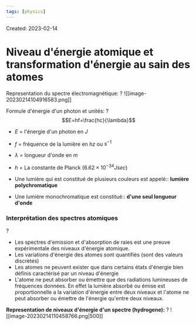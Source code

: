 ```yaml
---
tags: [physics] 
---
```

Created: 2023-02-14

# Niveau d'énergie atomique et transformation d'énergie au sain des atomes
Representation du spectre électromagnétique:
?
![[image-20230214104916583.png]]

Formule d'énergie d'un photon et unités:
?
$$E=hf=\frac{hc}{\lambda}$$
- $E$ = l'énergie d'un photon en $J$
- $f$ = fréquence de la lumière en $hz$ ou $s^{-1}$
- $\lambda$ = longueur d'onde en $m$
- $h$ = La constante de Planck ($6.62\times 10^{−34}Jsec$)


- Une lumière qui est constitué de plusieurs couleurs est appelé:: **lumière polychromatique**
<!--SR:!2023-02-15,4,194-->
- Une lumière monochromatique est constitué:: **d'une seul longueur d'onde**
<!--SR:!2023-02-14,2,174-->

### Interprétation des spectres atomiques
?
- Les spectres d'emission et d'absorption de raies est une preuve expérimentale des niveaux d'énergie atomique. 
- Les variations d'énergie des atomes sont quantifiés (sont des valeurs discrètes)
- Les atomes ne peuvent exister que dans certains états d'énergie bien définis caractérisé par un niveau d'énergie
- L'atome ne peut absorber ou émettre que des radiations lumineuses de fréquences données. En effet la lumière absorbé ou émise  est proportionnelle a la variation d'énergie entre deux niveaux et l'atome ne peut absorber ou émettre de l'énergie  qu'entre deux niveaux.

**Representation de niveaux d'énergie d'un spectre (hydrogene):**
?
![[image-20230214110458766.png|500]]



